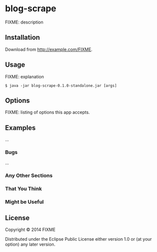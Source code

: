 # blog-scrape

FIXME: description

## Installation

Download from http://example.com/FIXME.

## Usage

FIXME: explanation

    $ java -jar blog-scrape-0.1.0-standalone.jar [args]

## Options

FIXME: listing of options this app accepts.

## Examples

...

### Bugs

...

### Any Other Sections
### That You Think
### Might be Useful

## License

Copyright © 2014 FIXME

Distributed under the Eclipse Public License either version 1.0 or (at
your option) any later version.
